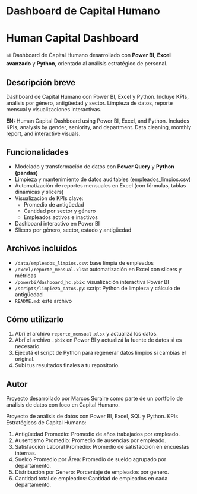 # Dashboard de Capital Humano

# Human Capital Dashboard

📊 Dashboard de Capital Humano desarrollado con **Power BI**, **Excel avanzado** y **Python**, orientado al análisis estratégico de personal.

## Descripción breve

Dashboard de Capital Humano con Power BI, Excel y Python. Incluye KPIs, análisis por género, antigüedad y sector. Limpieza de datos, reporte mensual y visualizaciones interactivas.

**EN:** Human Capital Dashboard using Power BI, Excel, and Python. Includes KPIs, analysis by gender, seniority, and department. Data cleaning, monthly report, and interactive visuals.

## Funcionalidades

- Modelado y transformación de datos con **Power Query** y **Python (pandas)**
- Limpieza y mantenimiento de datos auditables (empleados_limpios.csv)
- Automatización de reportes mensuales en Excel (con fórmulas, tablas dinámicas y slicers)
- Visualización de KPIs clave:
  - Promedio de antigüedad
  - Cantidad por sector y género
  - Empleados activos e inactivos
- Dashboard interactivo en Power BI
- Slicers por género, sector, estado y antigüedad

## Archivos incluidos

- `/data/empleados_limpios.csv`: base limpia de empleados
- `/excel/reporte_mensual.xlsx`: automatización en Excel con slicers y métricas
- `/powerbi/dashboard_hc.pbix`: visualización interactiva Power BI
- `/scripts/limpieza_datos.py`: script Python de limpieza y cálculo de antigüedad
- `README.md`: este archivo

## Cómo utilizarlo

1. Abrí el archivo `reporte_mensual.xlsx` y actualizá los datos.
2. Abrí el archivo `.pbix` en Power BI y actualizá la fuente de datos si es necesario.
3. Ejecutá el script de Python para regenerar datos limpios si cambiás el original.
4. Subí tus resultados finales a tu repositorio.

## Autor

Proyecto desarrollado por Marcos Soraire como parte de un portfolio de análisis de datos con foco en Capital Humano.

Proyecto de análisis de datos con Power BI, Excel, SQL y Python.
KPIs Estratégicos de Capital Humano:
1. Antigüedad Promedio: Promedio de años trabajados por empleado.
2. Ausentismo Promedio:	Promedio de ausencias por empleado.
3. Satisfacción Laboral Promedio: Promedio de satisfacción en encuestas internas.
4. Sueldo Promedio por Área: Promedio de sueldo agrupado por departamento.
5. Distribución por Genero: Porcentaje de empleados por genero.
6. Cantidad total de empleados: Cantidad de empleados en cada departamento.
